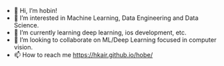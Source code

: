 - 👋 Hi, I’m hobin!
- 👀 I’m interested in Machine Learning, Data Engineering and Data Science.
- 🌱 I’m currently learning deep learning, ios development, etc.
- 💞️ I’m looking to collaborate on ML/Deep Learning focused in computer vision.
- 📫 How to reach me https://hkair.github.io/hobe/

<!---
hkair/hkair is a ✨ special ✨ repository because its `README.md` (this file) appears on your GitHub profile.
You can click the Preview link to take a look at your changes.
--->
